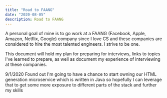 ```yaml
---
title: "Road to FAANG"
date: "2020-08-05"
description: Road to FAANG
---
```


A personal goal of mine is to go work at a FAANG (Facebook, Apple, Amazon, Netflix, Google) company since I love
CS and these companies are considered to hire the most talented engineers. I strive to be one.

This document will hold my plan for preparing for interviews, links to topics I've learned to prepare, as well 
as document my experience of interviewing at these companies.


9/1/2020
Found out I'm going to have a chance to start owning our HTML generation microservice which is written in Java so hopefully I can
leverage that to get some more exposure to different parts of the stack and further my skills